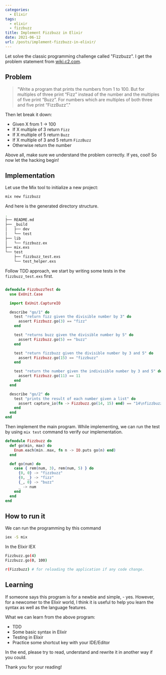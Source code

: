 ```yaml
---
categories:
  - Elixir
tags:
  - elixir
  - fizzbuzz
title: Implement Fizzbuzz in Elixir
date: 2021-06-12
url: /posts/implement-fizzbuzz-in-elixir/
---
```



Let solve the classic programming challenge called "Fizzbuzz". I get the problem statement from [wiki.c2.com](https://wiki.c2.com/?FizzBuzzTest).

## Problem

> "Write a program that prints the numbers from 1 to 100. But for multiples of three print “Fizz” instead of the number and the multiples of five print “Buzz”. For numbers which are multiples of both three and five print “FizzBuzz”."

Then let break it down:

- Given X from 1 -> 100
- If X multiple of 3 return `Fizz`
- If X multiple of 5 return `Buzz`
- If X multiple of 3 and 5 return `FizzBuzz`
- Otherwise return the number

Above all, make sure we understand the problem correctly. If yes, cool! So now let the hacking begin!

## Implementation

Let use the Mix tool to initialize a new project:

```bash
mix new fizzbuzz
```

And here is the generated directory structure.

```bash
.
├── README.md
├── _build
│   ├── dev
│   └── test
├── lib
│   └── fizzbuzz.ex
├── mix.exs
└── test
    ├── fizzbuzz_test.exs
    └── test_helper.exs
```

Follow TDD approach, we start by writing some tests in the `fizzbuzz_test.exs` first.

```elixir

defmodule FizzbuzzTest do
  use ExUnit.Case

  import ExUnit.CaptureIO

  describe "go/1" do
    test "return fizz given the divisible number by 3" do
      assert Fizzbuzz.go(3) == "fizz"
    end

    test "returns buzz given the divisible number by 5" do
      assert Fizzbuzz.go(5) == "buzz"
    end

    test "return fizzbuzz given the divisible number by 3 and 5" do
      assert Fizzbuzz.go(15) == "fizzbuzz"
    end

    test "return the number given the indivisible number by 3 and 5" do
      assert Fizzbuzz.go(11) == 11
    end
  end

  describe "go/2" do
    test "prints the result of each number given a list" do
      assert capture_io(fn -> Fizzbuzz.go(14, 15) end) == "14\nfizzbuzz\n"
    end
  end
end


```

Then implement the main program. While implementing, we can run the test by using `mix test` command to verify our implementation.

```elixir
defmodule Fizzbuzz do
  def go(min, max) do
    Enum.each(min..max, fn n -> IO.puts go(n) end)
  end

  def go(num) do
    case { rem(num, 3), rem(num, 5) } do
      {0, 0} -> "fizzbuzz"
      {0, _} -> "fizz"
      {_, 0} -> "buzz"
      _ -> num
    end
  end
end
```

## How to run it

We can run the programming by this command

```bash
iex -S mix
```

In the Elixir IEX

```bash
Fizzbuzz.go(4)
Fizzbuzz.go(0, 100)

r(Fizzbuzz) # for reloading the application if any code change.
```

## Learning

If someone says this program is for a newbie and simple, - yes. However, for a newcomer to the Elixir world, I think it is useful to help you learn the syntax as well as the language features.

What we can learn from the above program:

- TDD
- Some basic syntax in Elixir
- Testing in Elixir
- Practice some shortcut key with your IDE/Editor

In the end, please try to read, understand and rewrite it in another way if you could.

Thank you for your reading!